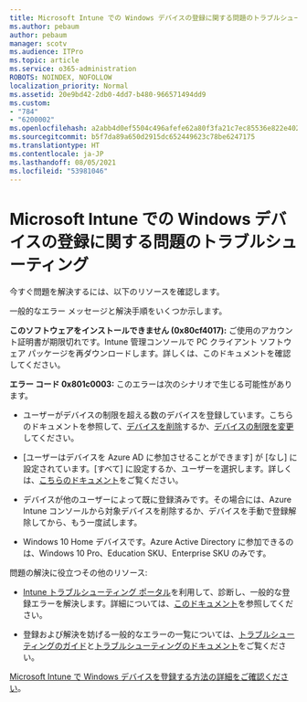 ```yaml
---
title: Microsoft Intune での Windows デバイスの登録に関する問題のトラブルシューティング
ms.author: pebaum
author: pebaum
manager: scotv
ms.audience: ITPro
ms.topic: article
ms.service: o365-administration
ROBOTS: NOINDEX, NOFOLLOW
localization_priority: Normal
ms.assetid: 20e9bd42-2db0-4dd7-b480-966571494dd9
ms.custom:
- "784"
- "6200002"
ms.openlocfilehash: a2abb4d0ef5504c496afefe62a80f3fa21c7ec85536e822e402be33b3617b59e
ms.sourcegitcommit: b5f7da89a650d2915dc652449623c78be6247175
ms.translationtype: HT
ms.contentlocale: ja-JP
ms.lasthandoff: 08/05/2021
ms.locfileid: "53981046"
---
```

# <a name="troubleshoot-issues-with-enrolling-windows-devices-in-microsoft-intune"></a>Microsoft Intune での Windows デバイスの登録に関する問題のトラブルシューティング

今すぐ問題を解決するには、以下のリソースを確認します。
  
一般的なエラー メッセージと解決手順をいくつか示します。
  
 **このソフトウェアをインストールできません (0x80cf4017):** ご使用のアカウント証明書が期限切れです。Intune 管理コンソールで PC クライアント ソフトウェア パッケージを再ダウンロードします。詳しくは、このドキュメントを確認してください。
  
 **エラー コード 0x801c0003:** このエラーは次のシナリオで生じる可能性があります。
  
-  ユーザーがデバイスの制限を超える数のデバイスを登録しています。こちらのドキュメントを参照して、[デバイスを削除](https://docs.microsoft.com/intune/devices-wipe)するか、[デバイスの制限を変更](https://docs.microsoft.com/intune/enrollment-restrictions-set#set-device-limit-restrictions)してください。

-  [ユーザーはデバイスを Azure AD に参加させることができます] が [なし] に設定されています。[すべて] に設定するか、ユーザーを選択します。詳しくは、[こちらのドキュメント](https://docs.microsoft.com/azure/active-directory/device-management-azure-portal#configure-device-settings)をご覧ください。

-  デバイスが他のユーザーによって既に登録済みです。その場合には、Azure Intune コンソールから対象デバイスを削除するか、デバイスを手動で登録解除してから、もう一度試します。

-  Windows 10 Home デバイスです。Azure Active Directory に参加できるのは、Windows 10 Pro、Education SKU、Enterprise SKU のみです。

問題の解決に役立つその他のリソース:
  
-  [Intune トラブルシューティング ポータル](https://devicemanagement.microsoft.com/#blade/Microsoft_Intune_DeviceSettings/TroubleshootBlade)を利用して、診断し、一般的な登録エラーを解決します。詳細については、[このドキュメント](https://docs.microsoft.com/intune/help-desk-operators)を参照してください。

-  登録および解決を妨げる一般的なエラーの一覧については、[トラブルシューティングのガイド](https://support.microsoft.com/help/4089533/troubleshooting-windows-device-enrollment-problems-in-microsoft-intune)と[トラブルシューティングのドキュメント](https://docs.microsoft.com/troubleshoot/mem/intune/troubleshoot-device-enrollment-in-intune)をご覧ください。

[Microsoft Intune で Windows デバイスを登録する方法の詳細をご確認ください](https://docs.microsoft.com/intune/windows-enroll)。
